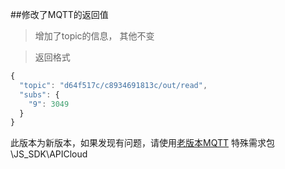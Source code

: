 ##修改了MQTT的返回值

>增加了topic的信息， 其他不变

>返回格式

```js
{
  "topic": "d64f517c/c8934691813c/out/read",
  "subs": {
    "9": 3049
  }
}
```

此版本为新版本，如果发现有问题，请使用[老版本MQTT]() 特殊需求包\JS_SDK\APICloud